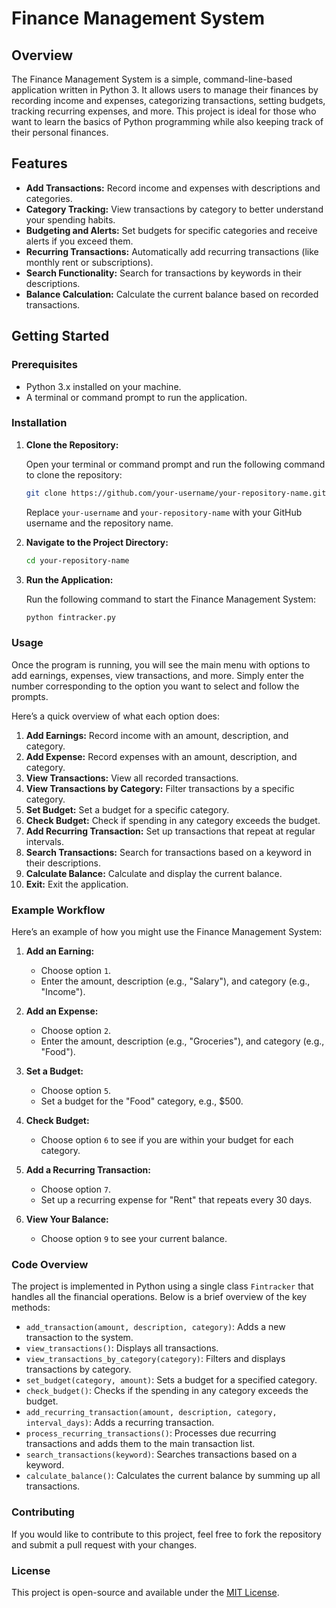 # Finance Management System

## Overview

The Finance Management System is a simple, command-line-based application written in Python 3. It allows users to manage their finances by recording income and expenses, categorizing transactions, setting budgets, tracking recurring expenses, and more. This project is ideal for those who want to learn the basics of Python programming while also keeping track of their personal finances.

## Features

- **Add Transactions:** Record income and expenses with descriptions and categories.
- **Category Tracking:** View transactions by category to better understand your spending habits.
- **Budgeting and Alerts:** Set budgets for specific categories and receive alerts if you exceed them.
- **Recurring Transactions:** Automatically add recurring transactions (like monthly rent or subscriptions).
- **Search Functionality:** Search for transactions by keywords in their descriptions.
- **Balance Calculation:** Calculate the current balance based on recorded transactions.

## Getting Started

### Prerequisites

- Python 3.x installed on your machine.
- A terminal or command prompt to run the application.

### Installation

1. **Clone the Repository:**

   Open your terminal or command prompt and run the following command to clone the repository:

   ```bash
   git clone https://github.com/your-username/your-repository-name.git
   ```

   Replace `your-username` and `your-repository-name` with your GitHub username and the repository name.

2. **Navigate to the Project Directory:**

   ```bash
   cd your-repository-name
   ```

3. **Run the Application:**

   Run the following command to start the Finance Management System:

   ```bash
   python fintracker.py
   ```

### Usage

Once the program is running, you will see the main menu with options to add earnings, expenses, view transactions, and more. Simply enter the number corresponding to the option you want to select and follow the prompts.

Here’s a quick overview of what each option does:

1. **Add Earnings:** Record income with an amount, description, and category.
2. **Add Expense:** Record expenses with an amount, description, and category.
3. **View Transactions:** View all recorded transactions.
4. **View Transactions by Category:** Filter transactions by a specific category.
5. **Set Budget:** Set a budget for a specific category.
6. **Check Budget:** Check if spending in any category exceeds the budget.
7. **Add Recurring Transaction:** Set up transactions that repeat at regular intervals.
8. **Search Transactions:** Search for transactions based on a keyword in their descriptions.
9. **Calculate Balance:** Calculate and display the current balance.
10. **Exit:** Exit the application.

### Example Workflow

Here’s an example of how you might use the Finance Management System:

1. **Add an Earning:**
   - Choose option `1`.
   - Enter the amount, description (e.g., "Salary"), and category (e.g., "Income").

2. **Add an Expense:**
   - Choose option `2`.
   - Enter the amount, description (e.g., "Groceries"), and category (e.g., "Food").

3. **Set a Budget:**
   - Choose option `5`.
   - Set a budget for the "Food" category, e.g., $500.

4. **Check Budget:**
   - Choose option `6` to see if you are within your budget for each category.

5. **Add a Recurring Transaction:**
   - Choose option `7`.
   - Set up a recurring expense for "Rent" that repeats every 30 days.

6. **View Your Balance:**
   - Choose option `9` to see your current balance.

### Code Overview

The project is implemented in Python using a single class `Fintracker` that handles all the financial operations. Below is a brief overview of the key methods:

- `add_transaction(amount, description, category)`: Adds a new transaction to the system.
- `view_transactions()`: Displays all transactions.
- `view_transactions_by_category(category)`: Filters and displays transactions by category.
- `set_budget(category, amount)`: Sets a budget for a specified category.
- `check_budget()`: Checks if the spending in any category exceeds the budget.
- `add_recurring_transaction(amount, description, category, interval_days)`: Adds a recurring transaction.
- `process_recurring_transactions()`: Processes due recurring transactions and adds them to the main transaction list.
- `search_transactions(keyword)`: Searches transactions based on a keyword.
- `calculate_balance()`: Calculates the current balance by summing up all transactions.

### Contributing

If you would like to contribute to this project, feel free to fork the repository and submit a pull request with your changes.

### License

This project is open-source and available under the [MIT License](LICENSE).
